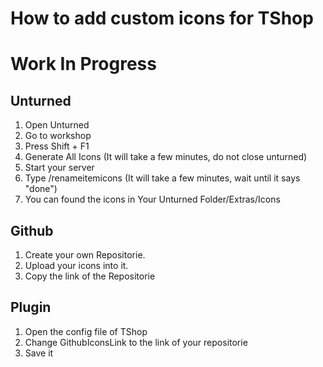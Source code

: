 # How to add custom icons for TShop

# Work In Progress

## Unturned
1. Open Unturned
2. Go to workshop
3. Press Shift + F1
4. Generate All Icons (It will take a few minutes, do not close unturned)
5. Start your server
6. Type /renameitemicons (It will take a few minutes, wait until it says "done")
7. You can found the icons in Your Unturned Folder/Extras/Icons

## Github
1. Create your own Repositorie.
2. Upload your icons into it.
3. Copy the link of the Repositorie

## Plugin
1. Open the config file of TShop
2. Change GithubIconsLink to the link of your repositorie
3. Save it
